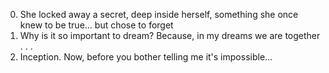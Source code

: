0. She locked away a secret, deep inside herself, something she once knew to be true... but chose to forget
1. Why is it so important to dream? Because, in my dreams we are together
.
.
.
8. Inception. Now, before you bother telling me it's impossible...
